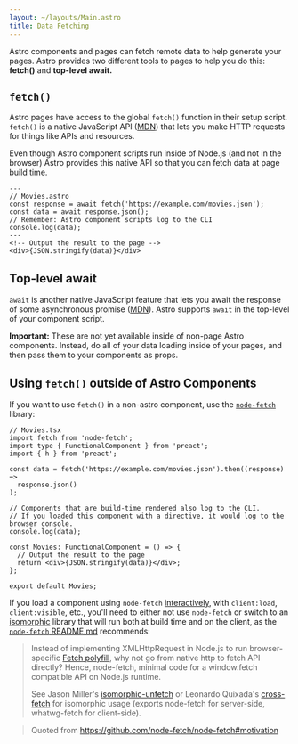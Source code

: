 ```yaml
---
layout: ~/layouts/Main.astro
title: Data Fetching
---
```


Astro components and pages can fetch remote data to help generate your pages. Astro provides two different tools to pages to help you do this: **fetch()** and **top-level await.**

## `fetch()`

Astro pages have access to the global `fetch()` function in their setup script. `fetch()` is a native JavaScript API ([MDN](https://developer.mozilla.org/en-US/docs/Web/API/Fetch_API/Using_Fetch)) that lets you make HTTP requests for things like APIs and resources.

Even though Astro component scripts run inside of Node.js (and not in the browser) Astro provides this native API so that you can fetch data at page build time.

```astro
---
// Movies.astro
const response = await fetch('https://example.com/movies.json');
const data = await response.json();
// Remember: Astro component scripts log to the CLI
console.log(data);
---
<!-- Output the result to the page -->
<div>{JSON.stringify(data)}</div>
```

## Top-level await

`await` is another native JavaScript feature that lets you await the response of some asynchronous promise ([MDN](https://developer.mozilla.org/en-US/docs/Web/JavaScript/Reference/Operators/await)). Astro supports `await` in the top-level of your component script.

**Important:** These are not yet available inside of non-page Astro components. Instead, do all of your data loading inside of your pages, and then pass them to your components as props.

## Using `fetch()` outside of Astro Components

If you want to use `fetch()` in a non-astro component, use the [`node-fetch`](https://github.com/node-fetch/node-fetch) library:

```tsx
// Movies.tsx
import fetch from 'node-fetch';
import type { FunctionalComponent } from 'preact';
import { h } from 'preact';

const data = fetch('https://example.com/movies.json').then((response) =>
  response.json()
);

// Components that are build-time rendered also log to the CLI.
// If you loaded this component with a directive, it would log to the browser console.
console.log(data);

const Movies: FunctionalComponent = () => {
  // Output the result to the page
  return <div>{JSON.stringify(data)}</div>;
};

export default Movies;
```

If you load a component using `node-fetch` [interactively](/core-concepts/component-hydration), with `client:load`, `client:visible`, etc., you'll need to either not use `node-fetch` or switch to an [isomorphic](https://en.wikipedia.org/wiki/Isomorphic_JavaScript) library that will run both at build time and on the client, as the [`node-fetch` README.md](https://github.com/node-fetch/node-fetch#motivation) recommends:

> Instead of implementing XMLHttpRequest in Node.js to run browser-specific [Fetch polyfill](https://github.com/github/fetch), why not go from native http to fetch API directly? Hence, node-fetch, minimal code for a window.fetch compatible API on Node.js runtime.
>
> See Jason Miller's [isomorphic-unfetch](https://www.npmjs.com/package/isomorphic-unfetch) or Leonardo Quixada's [cross-fetch](https://github.com/lquixada/cross-fetch) for isomorphic usage (exports node-fetch for server-side, whatwg-fetch for client-side).

> Quoted from https://github.com/node-fetch/node-fetch#motivation
